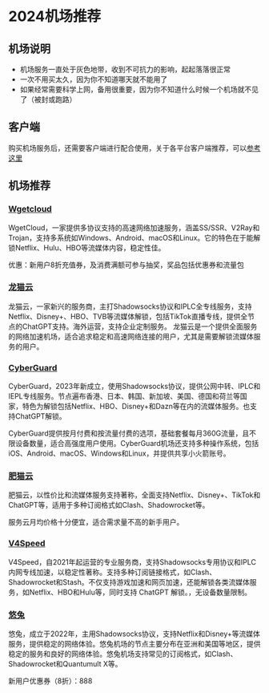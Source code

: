# 2024机场推荐


## 机场说明

- 机场服务一直处于灰色地带，收到不可抗力的影响，起起落落很正常
- 一次不用买太久，因为你不知道哪天就不能用了
- 如果经常需要科学上网，备用很重要，因为你不知道什么时候一个机场就不见了（被封或跑路）


## 客户端

购买机场服务后，还需要客户端进行配合使用，关于各平台客户端推荐，可以[参考这里](https://findladders.com/clients/)


## 机场推荐

### [Wgetcloud](https://invite.wgetcloud.ltd/auth/register?code=O3eIYb)

WgetCloud，一家提供多协议支持的高速网络加速服务，涵盖SS/SSR、V2Ray和Trojan，支持多系统如Windows、Android、macOS和Linux。它的特色在于能解锁Netflix、Hulu、HBO等流媒体内容，稳定性佳。

优惠：新用户8折充值券，及消费满额可参与抽奖，奖品包括优惠券和流量包


### [龙猫云](https://lmspeedapp.com/#/register?code=1YZa193W)

龙猫云，一家新兴的服务商，主打Shadowsocks协议和IPLC全专线服务，支持Netflix、Disney+、HBO、TVB等流媒体解锁，包括TikTok直播专线，提供全节点的ChatGPT支持。海外运营，支持企业定制服务。
龙猫云是一个提供全面服务的网络加速机场，适合追求稳定和高速网络连接的用户，尤其是需要解锁流媒体服务的用户。


### [CyberGuard](https://cyberguard.top/#/register?code=EZAP4XL1)

CyberGuard，2023年新成立，使用Shadowsocks协议，提供公网中转、IPLC和IEPL专线服务。节点遍布香港、日本、韩国、新加坡、美国、德国和荷兰等国家，特色为解锁包括Netflix、HBO、Disney+和Dazn等在内的流媒体服务。也支持ChatGPT解锁。

CyberGuard提供按月付费和按流量付费的选项，基础套餐每月360G流量，且不限设备数量，适合高强度用户使用。CyberGuard机场还支持多种操作系统，包括iOS、Android、macOS、Windows和Linux，并提供共享小火箭账号。


### [肥猫云](https://fccfweb20240126.fatcatcf.com/#/register?code=HbQKJawX)

肥猫云，以性价比和流媒体服务支持著称，全面支持Netflix、Disney+、TikTok和ChatGPT等，适用于多种订阅格式如Clash、Shadowrocket等。

服务云月均价格十分便宜，适合需求量不高的新手用户。


### [V4Speed](https://v4web20240126.v4speed.xyz/#/register?code=6bYp0tpY)

V4Speed，自2021年起运营的专业服务商，支持Shadowsocks专用协议和IPLC内网专线加速，以稳定性著称。支持多种订阅链接格式，如Clash、Shadowrocket和Stash。不仅支持游戏加速和网页加速，还能解锁各类流媒体服务，如Netflix、HBO和Hulu等，同时支持 ChatGPT 解锁。，无设备数量限制。


### [悠兔](https://youtunice.com/?path=register&code=GBl5dvoh)

悠兔，成立于2022年，主用Shadowsocks协议，支持Netflix和Disney+等流媒体服务，提供稳定的网络体验。悠兔机场的节点主要分布在亚洲和美国等地区，提供稳定的服务和良好的网络体验。悠兔机场支持常见的订阅格式，如Clash、Shadowrocket和Quantumult X等。

新用户优惠券（8折）：888

